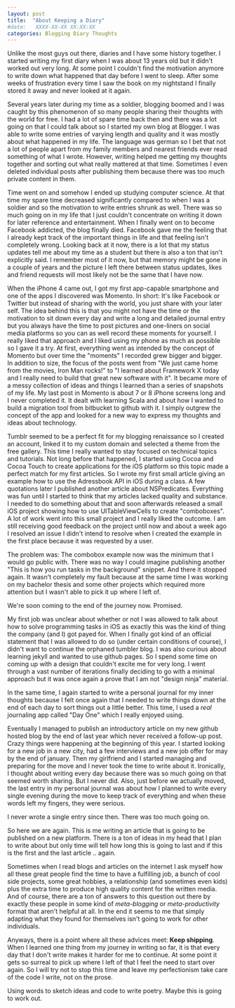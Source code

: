 ```yaml
---
layout: post
title:  "About Keeping a Diary"
#date:   XXXX-XX-XX XX:XX:XX
categories: Blogging Diary Thoughts
---
```


Unlike the most guys out there, diaries and I have some history together. I started writing my first diary when I was about 13 years old but it didn't worked out very long. At some point I couldn't find the motivation anymore to write down what happened that day before I went to sleep. After some weeks of frustration every time I saw the book on my nightstand I finally stored it away and never looked at it again.

Several years later during my time as a soldier, blogging boomed and I was caught by this phenomenon of so many people sharing their thoughts with the world for free. I had a lot of spare time back then and there was a lot going on that I could talk about so I started my own blog at Blogger. I was able to write some entries of varying length and quality and it was mostly about what happened in my life. The language was german so I bet that not a lot of people apart from my family members and nearest friends ever read something of what I wrote. However, writing helped me getting my thoughts together and sorting out what really mattered at that time. Sometimes I even deleted individual posts after publishing them because there was too much private content in them.

Time went on and somehow I ended up studying computer science. At that time my spare time decreased significantly compared to when I was a soldier and so the motivation to write entries shrunk as well. There was so much going on in my life that I just couldn't concentrate on writing it down for later reference and entertainment. When I finally went on to become Facebook addicted, the blog finally died. Facebook gave me the feeling that I already kept track of the important things in life and that feeling isn't completely wrong. Looking back at it now, there is a lot that my status updates tell me about my time as a student but there is also a ton that isn't explicitly said. I remember most of it now, but that memory might be gone in a couple of years and the picture I left there between status updates, likes and friend requests will most likely not be the same that I have now.

When the iPhone 4 came out, I got my first app-capable smartphone and one of the apps I discovered was Momento. In short: It's like Facebook or Twitter but instead of sharing with the world, you just share with your later self. The idea behind this is that you might not have the time or the motivation to sit down every day and write a long and detailed journal entry but you always have the time to post pictures and one-liners on social media platforms so you can as well record these moments for yourself. I really liked that approach and I liked using my phone as much as possible so I gave it a try. At first, everything went as intended by the concept of Momento but over time the "moments" I recorded grew bigger and bigger. In addition to size, the focus of the posts went from "We just came home from the movies, Iron Man rocks!" to "I learned about Framework X today and I really need to build that great new software with it". It became more of a messy collection of ideas and things I learned than a series of snapshots of my life. My last post in Momento is about 7 or 8 iPhone screens long and I never completed it. It dealt with learning Scala and about how I wanted to build a migration tool from bitbucket to github with it. I simply outgrew the concept of the app and looked for a new way to express my thoughts and ideas about technology.

Tumblr seemed to be a perfect fit for my blogging renaissance so I created an account, linked it to my custom domain and selected a theme from the free gallery. This time I really wanted to stay focused on technical topics and tutorials. Not long before that happened, I started using Cocoa and Cocoa Touch to create applications for the iOS platform so this topic made a perfect match for my first articles. So I wrote my first small article giving an example how to use the Adressbook API in iOS during a class. A few quotations later I published another article about NSPredicates. Everything was fun until I started to think that my articles lacked quality and substance. I needed to do something about that and soon afterwards released a small iOS project showing how to use UITableViewCells to create "comboboxes". A lot of work went into this small project and I really liked the outcome. I am still receiving good feedback on the project until now and about a week ago I resolved an issue I didn't intend to resolve when I created the example in the first place because it was requested by a user.

The problem was: The combobox example now was the minimum that I would go public with. There was no way I could imagine publishing another "This is how you run tasks in the background" snippet. And there it stopped again. It wasn't completely my fault because at the same time I was working on my bachelor thesis and some other projects which required more attention but I wasn't able to pick it up where I left of.

We're soon coming to the end of the journey now. Promised.

My first job was unclear about whether or not I was allowed to talk about how to solve programming tasks in iOS as exactly this was the kind of thing the company (and I) got payed for. When I finally got kind of an official statement that I was allowed to do so (under certain conditions of course), I didn't want to continue the orphaned tumbler blog. I was also curious about learning jekyll and wanted to use github pages. So I spend some time on coming up with a design that couldn't excite me for very long. I went through a vast number of iterations finally deciding to go with a minimal approach but it was once again a prove that I am not "design ninja" material.

In the same time, I again started to write a personal journal for my inner thoughts because I felt once again that I needed to write things down at the end of each day to sort things out a little better. This time, I used a *real* journaling app called "Day One" which I really enjoyed using.

Eventually I managed to publish an introductory article on my new github hosted blog by the end of last year which never received a follow-up post. Crazy things were happening at the beginning of this year. I started looking for a new job in a new city, had a few interviews and a new job offer for may by the end of january. Then my girlfriend and I started managing and preparing for the move and I never took the time to write about it. Ironically, I thought about writing every day because there was so much going on that seemed worth sharing. But I never did. Also, just before we actually moved, the last entry in my personal journal was about how I planned to write every single evening during the move to keep track of everything and when these words left my fingers, they were serious.

I never wrote a single entry since then. There was too much going on.

So here we are again. This is me writing an article that is going to be published on a new platform. There is a ton of ideas in my head that I plan to write about but only time will tell how long this is going to last and if this is the first and the last article .. again.

Sometimes when I read blogs and articles on the internet I ask myself how all these great people find the time to have a fulfilling job, a bunch of cool side projects, some great hobbies, a relationship (and sometimes even kids) plus the extra time to produce high quality content for the written media. And of course, there are a ton of answers to this question out there by exactly these people in some kind of *meta-blogging* or *meta-productivity* format that aren't helpful at all. In the end it seems to me that simply adapting what they found for themselves isn't going to work for other individuals.

Anyways, there is a point where all these advices meet: **Keep shipping**. When I learned one thing from my journey in writing so far, it is that every day that I don't write makes it harder for me to continue. At some point it gets so surreal to pick up where I left of that I feel the need to start over again. So I will try not to stop this time and leave my perfectionism take care of the code I write, not on the prose.

Using words to sketch ideas and code to write poetry. Maybe this is going to work out.
